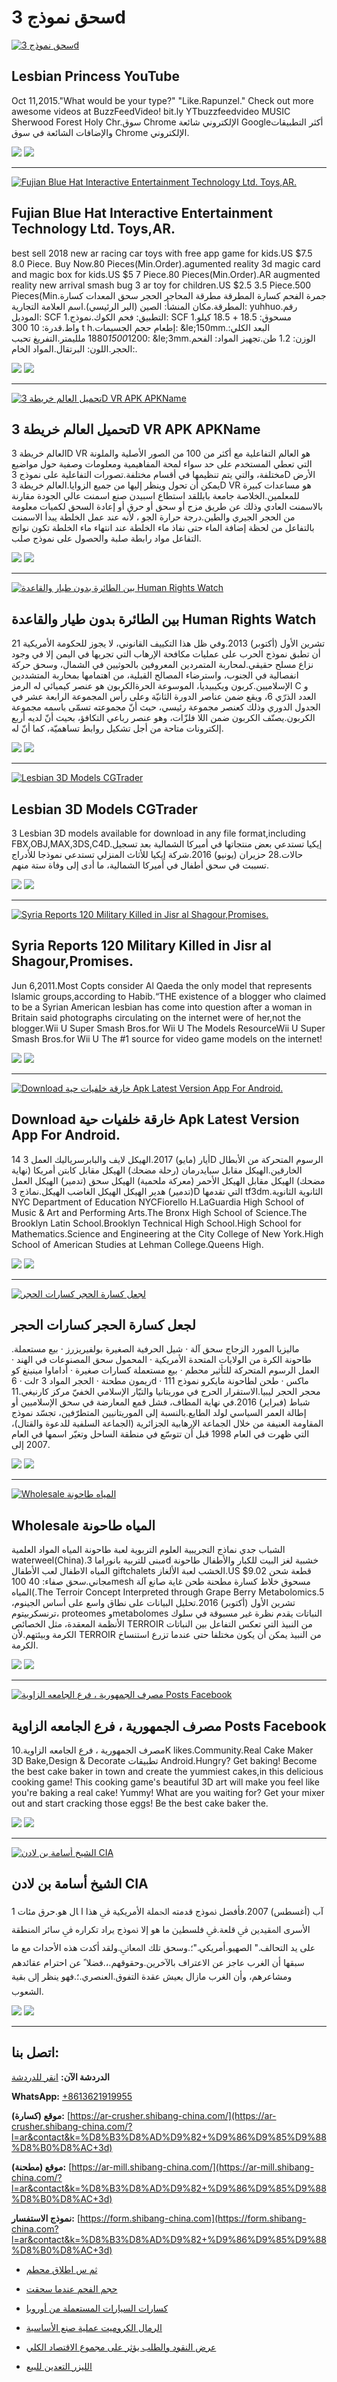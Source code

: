 # سحق نموذج 3d

<a href="https://swt.shibang-china.com/?l=ar&img&k=%D8%B3%D8%AD%D9%82+%D9%86%D9%85%D9%88%D8%B0%D8%AC+3d" target="_blank">![سحق نموذج 3d](http://static.shibang-china.com/all-800x300/1217.jpg)</a>

## Lesbian Princess YouTube
Oct 11,2015.&quot;What would be your type?&quot; &quot;Like.Rapunzel.&quot; Check out more awesome videos at BuzzFeedVideo! bit.ly YTbuzzfeedvideo MUSIC Sherwood Forest Holy Chr.سوق Chrome الإلكتروني شائعة Googleأكثر التطبيقات والإضافات الشائعة في سوق Chrome الإلكتروني.


<a href="https://whatsapp.shibangsoft.com/WhatsApp.php" target="_blank" title="WhatsApp">![](http://static.shibang-china.com/icon/whatsapp.png)</a> <a href="https://swt.shibang-china.com/?l=ar&icon&k=%D8%B3%D8%AD%D9%82+%D9%86%D9%85%D9%88%D8%B0%D8%AC+3d" target="_blank">![](http://static.shibang-china.com/icon/chat-ar.png)</a>

---

<a href="https://swt.shibang-china.com/?l=ar&img&k=%D8%B3%D8%AD%D9%82+%D9%86%D9%85%D9%88%D8%B0%D8%AC+3d" target="_blank">![Fujian Blue Hat Interactive Entertainment Technology Ltd. Toys,AR.](http://static.shibang-china.com/all-800x300/352.jpg)</a>

## Fujian Blue Hat Interactive Entertainment Technology Ltd. Toys,AR.
best sell 2018 new ar racing car toys with free app game for kids.US $7.5 8.0 Piece. Buy Now.80 Pieces(Min.Order).agumented reality 3d magic card and magic box for kids.US $5 7 Piece.80 Pieces(Min.Order).AR augmented reality new arrival smash bug 3 ar toy for children.US $2.5 3.5 Piece.500 Pieces(Min.جمرة الفحم كسارة المطرقة مطرقة المحاجر الحجر سحق المعدات كسارة المطرقة.مكان المنشأ: الصين (البر الرئيسي).اسم العلامة التجارية: yuhhuo.رقم الموديل: SCF 1.التطبيق: فحم الكوك.نموذج: SCF 1.مسحوق: 18.5 + 18.5 كيلو واط.قدرة: 10 300 t h.إطعام حجم الجسيمات: &amp;le;150mm.البعد الكلي: 1880*1500*1200 ملليمتر.التفريغ تحبب: &amp;le;3mm.الوزن: 1.2 طن.تجهيز المواد: الفحم الحجر.اللون: البرتقال.المواد الخام:.


<a href="https://whatsapp.shibangsoft.com/WhatsApp.php" target="_blank" title="WhatsApp">![](http://static.shibang-china.com/icon/whatsapp.png)</a> <a href="https://swt.shibang-china.com/?l=ar&icon&k=%D8%B3%D8%AD%D9%82+%D9%86%D9%85%D9%88%D8%B0%D8%AC+3d" target="_blank">![](http://static.shibang-china.com/icon/chat-ar.png)</a>

---

<a href="https://swt.shibang-china.com/?l=ar&img&k=%D8%B3%D8%AD%D9%82+%D9%86%D9%85%D9%88%D8%B0%D8%AC+3d" target="_blank">![تحميل العالم خريطة 3D VR APK APKName](http://static.shibang-china.com/all-800x300/728.jpg)</a>

## تحميل العالم خريطة 3D VR APK APKName
العالم خريطة 3D VR هو العالم التفاعلية مع أكثر من 100 من الصور الأصلية والملونة التي تعطي المستخدم على حد سواء لمحة المفاهيمية ومعلومات وصفية حول مواضيع مختلفة، والتي يتم تنظيمها في أقسام مختلفة.تصورات التفاعلية على نموذج 3D الأرض يمكن أن تحول وينظر إليها من جميع الزوايا.العالم خريطة 3D VR هو مساعدات كبيرة للمعلمين.الخلاصة جامعة بابللقد استطاع اسبيدن صنع اسمنت عالي الجودة مقارنة بالاسمنت العادي وذلك عن طريق مزج أو سحق أو حرق أو إعادة السحق لكميات معلومة من الحجر الجيري والطين.درجة حرارة الجو ، لأنه عند عمل الخلطة يبدأ الاسمنت بالتفاعل من لحظة إضافة الماء حتى نفاذ ماء الخلطة عند انتهاء ماء الخلطة تكون نواتج التفاعل مواد رابطة صلبة والحصول على نموذج صلب.


<a href="https://whatsapp.shibangsoft.com/WhatsApp.php" target="_blank" title="WhatsApp">![](http://static.shibang-china.com/icon/whatsapp.png)</a> <a href="https://swt.shibang-china.com/?l=ar&icon&k=%D8%B3%D8%AD%D9%82+%D9%86%D9%85%D9%88%D8%B0%D8%AC+3d" target="_blank">![](http://static.shibang-china.com/icon/chat-ar.png)</a>

---

<a href="https://swt.shibang-china.com/?l=ar&img&k=%D8%B3%D8%AD%D9%82+%D9%86%D9%85%D9%88%D8%B0%D8%AC+3d" target="_blank">![بين الطائرة بدون طيار والقاعدة Human Rights Watch](http://static.shibang-china.com/all-800x300/540.jpg)</a>

## بين الطائرة بدون طيار والقاعدة Human Rights Watch
21 تشرين الأول (أكتوبر) 2013.وفي ظل هذا التكييف القانوني، لا يجوز للحكومة الأمريكية أن تطبق نموذج الحرب على عمليات مكافحة الإرهاب التي تجريها في اليمن إلا في وجود نزاع مسلح حقيقي.لمحاربة المتمردين المعروفين بالحوثيين في الشمال، وسحق حركة انفصالية في الجنوب، واسترضاء المصالح القبلية، من اهتمامها بمحاربة المتشددين الإسلاميين.كربون ويكيبيديا، الموسوعة الحرةالكربون هو عنصر كيميائي له الرمز C و العدد الذرّي 6، ويقع ضمن عناصر الدورة الثانيّة وعلى رأس المجموعة الرابعة عشر في الجدول الدوري وذلك كعنصر مجموعة رئيسي، حيث أنّ مجموعته تسمّى باسمه مجموعة الكربون.يصنّف الكربون ضمن اللا فلزّات، وهو عنصر رباعي التكافؤ، بحيث أنّ لديه أربع إلكترونات متاحة من أجل تشكيل روابط تساهميّة، كما أنّ له.


<a href="https://whatsapp.shibangsoft.com/WhatsApp.php" target="_blank" title="WhatsApp">![](http://static.shibang-china.com/icon/whatsapp.png)</a> <a href="https://swt.shibang-china.com/?l=ar&icon&k=%D8%B3%D8%AD%D9%82+%D9%86%D9%85%D9%88%D8%B0%D8%AC+3d" target="_blank">![](http://static.shibang-china.com/icon/chat-ar.png)</a>

---

<a href="https://swt.shibang-china.com/?l=ar&img&k=%D8%B3%D8%AD%D9%82+%D9%86%D9%85%D9%88%D8%B0%D8%AC+3d" target="_blank">![Lesbian 3D Models CGTrader](http://static.shibang-china.com/all-800x300/215.jpg)</a>

## Lesbian 3D Models CGTrader
3 Lesbian 3D models available for download in any file format,including FBX,OBJ,MAX,3DS,C4D.إيكيا تستدعي بعض منتجاتها في أميركا الشمالية بعد تسجيل حالات.28 حزيران (يونيو) 2016.شركة إيكيا للأثاث المنزلي تستدعي نموذجا للأدراج تسببت في سحق أطفال في أميركا الشمالية، ما أدى إلى وفاة ستة منهم.


<a href="https://whatsapp.shibangsoft.com/WhatsApp.php" target="_blank" title="WhatsApp">![](http://static.shibang-china.com/icon/whatsapp.png)</a> <a href="https://swt.shibang-china.com/?l=ar&icon&k=%D8%B3%D8%AD%D9%82+%D9%86%D9%85%D9%88%D8%B0%D8%AC+3d" target="_blank">![](http://static.shibang-china.com/icon/chat-ar.png)</a>

---

<a href="https://swt.shibang-china.com/?l=ar&img&k=%D8%B3%D8%AD%D9%82+%D9%86%D9%85%D9%88%D8%B0%D8%AC+3d" target="_blank">![Syria Reports 120 Military Killed in Jisr al Shagour,Promises.](http://static.shibang-china.com/all-800x300/1509.jpg)</a>

## Syria Reports 120 Military Killed in Jisr al Shagour,Promises.
Jun 6,2011.Most Copts consider Al Qaeda the only model that represents Islamic groups,according to Habib.“THE existence of a blogger who claimed to be a Syrian American lesbian has come into question after a woman in Britain said photographs circulating on the internet were of her,not the blogger.Wii U Super Smash Bros.for Wii U The Models ResourceWii U Super Smash Bros.for Wii U The #1 source for video game models on the internet!


<a href="https://whatsapp.shibangsoft.com/WhatsApp.php" target="_blank" title="WhatsApp">![](http://static.shibang-china.com/icon/whatsapp.png)</a> <a href="https://swt.shibang-china.com/?l=ar&icon&k=%D8%B3%D8%AD%D9%82+%D9%86%D9%85%D9%88%D8%B0%D8%AC+3d" target="_blank">![](http://static.shibang-china.com/icon/chat-ar.png)</a>

---

<a href="https://swt.shibang-china.com/?l=ar&img&k=%D8%B3%D8%AD%D9%82+%D9%86%D9%85%D9%88%D8%B0%D8%AC+3d" target="_blank">![Download خارقة خلفيات حية Apk Latest Version App For Android.](http://static.shibang-china.com/all-800x300/317.jpg)</a>

## Download خارقة خلفيات حية Apk Latest Version App For Android.
14 أيار (مايو) 2017.الهيكل لايف والبابرسرياليك العمل 3D الرسوم المتحركة من الأبطال الخارقين.الهيكل مقابل سبايدرمان (رحلة مضحك) الهيكل مقابل كابتن أمريكا (نهاية مضحك) الهيكل مقابل الهيكل الأحمر (معركة ملحمية) الهيكل سحق (تدمير) الهيكل العمل (تدمير) هدير الهيكل الهيكل الغاضب الهيكل.نماذج 3D التي تقدمها tf3dm.اﻟﺜﺎﻧوﻳﺔ اﻟﺜﺎﻧوﻳﺔ NYC Department of Education NYCFiorello H.LaGuardia High School of Music &amp; Art and Performing Arts.The Bronx High School of Science.The Brooklyn Latin School.Brooklyn Technical High School.High School for Mathematics.Science and Engineering at the City College of New York.High School of American Studies at Lehman College.Queens High.


<a href="https://whatsapp.shibangsoft.com/WhatsApp.php" target="_blank" title="WhatsApp">![](http://static.shibang-china.com/icon/whatsapp.png)</a> <a href="https://swt.shibang-china.com/?l=ar&icon&k=%D8%B3%D8%AD%D9%82+%D9%86%D9%85%D9%88%D8%B0%D8%AC+3d" target="_blank">![](http://static.shibang-china.com/icon/chat-ar.png)</a>

---

<a href="https://swt.shibang-china.com/?l=ar&img&k=%D8%B3%D8%AD%D9%82+%D9%86%D9%85%D9%88%D8%B0%D8%AC+3d" target="_blank">![لجعل كسارة الحجر كسارات الحجر](http://static.shibang-china.com/all-800x300/1215.jpg)</a>

## لجعل كسارة الحجر كسارات الحجر
.ماليزيا المورد الزجاج سحق آلة &middot; شيل الحرفية الصغيرة بولفيريزرز &middot; بيع مستعملة طاحونة الكرة من الولايات المتحدة الأمريكية &middot; المحمول سحق المصنوعات في الهند &middot; العمل الرسوم المتحركة للتأثير محطم &middot; بيع مستعملة كسارات صغيرة &middot; أداماوا مينينغ كو لت &middot; 6r ريمون مطحنة &middot; الحجر المواد 3d ماكس &middot; طحن لطاحونة مايكرو نموذج 111 &middot; محجر الحجر ليبيا.الاستقرار الحرج في موريتانيا والتيّار الإسلامي الخفيّ مركز كارنيغي.11 شباط (فبراير) 2016.في نهاية المطاف، فشل قمع المعارضة في سحق الإسلاميين أو إطالة العمر السياسي لولد الطايع.بالنسبة إلى الموريتانيين المتطرّفين، تجسّد نموذج المقاومة العنيفة من خلال الجماعة الإرهابية الجزائرية (الجماعة السلفية للدعوة والقتال)، التي ظهرت في العام 1998 قبل أن تتوسّع في منطقة الساحل وتغيّر اسمها في العام 2007 إلى.


<a href="https://whatsapp.shibangsoft.com/WhatsApp.php" target="_blank" title="WhatsApp">![](http://static.shibang-china.com/icon/whatsapp.png)</a> <a href="https://swt.shibang-china.com/?l=ar&icon&k=%D8%B3%D8%AD%D9%82+%D9%86%D9%85%D9%88%D8%B0%D8%AC+3d" target="_blank">![](http://static.shibang-china.com/icon/chat-ar.png)</a>

---

<a href="https://swt.shibang-china.com/?l=ar&img&k=%D8%B3%D8%AD%D9%82+%D9%86%D9%85%D9%88%D8%B0%D8%AC+3d" target="_blank">![Wholesale المياه طاحونة](http://static.shibang-china.com/all-800x300/1247.jpg)</a>

## Wholesale المياه طاحونة
الشباب جدي نماذج التجريبية العلوم التربوية لعبة طاحونة المياه المواد العلمية waterweel(China).مبنى للتربية بانوراما 3d خشبية لغز البيت للكبار والأطفال طاحونة المياه الاطفال لعب الأطفال giftchalets الخشب لعبة الألغاز.US $9.02 قطعة شحن مجاني.سحق صفاء: 40 100mesh مسحوق خلاط كسارة مطحنة طحن غاية صانع آلة المياه(.The Terroir Concept Interpreted through Grape Berry Metabolomics.5 تشرين الأول (أكتوبر) 2016.تحليل البيانات على نطاق واسع على أساس الجينوم، ترنسكربيتوم، proteomes وmetabolomes النباتات يقدم نظرة غير مسبوقة في سلوك الأنظمة المعقدة، مثل الخصائص TERROIR من النبيذ التي تعكس التفاعل بين النباتات الكرمة وبيئتهم.لأن TERROIR من النبيذ يمكن أن يكون مختلفا حتى عندما تزرع استنساخ الكرمة.


<a href="https://whatsapp.shibangsoft.com/WhatsApp.php" target="_blank" title="WhatsApp">![](http://static.shibang-china.com/icon/whatsapp.png)</a> <a href="https://swt.shibang-china.com/?l=ar&icon&k=%D8%B3%D8%AD%D9%82+%D9%86%D9%85%D9%88%D8%B0%D8%AC+3d" target="_blank">![](http://static.shibang-china.com/icon/chat-ar.png)</a>

---

<a href="https://swt.shibang-china.com/?l=ar&img&k=%D8%B3%D8%AD%D9%82+%D9%86%D9%85%D9%88%D8%B0%D8%AC+3d" target="_blank">![مصرف الجمهورية ، فرع الجامعه الزاوية Posts Facebook](http://static.shibang-china.com/all-800x300/268.jpg)</a>

## مصرف الجمهورية ، فرع الجامعه الزاوية Posts Facebook
مصرف الجمهورية ، فرع الجامعه الزاوية.10K likes.Community.Real Cake Maker 3D Bake,Design &amp; Decorate تطبيقات Android.Hungry? Get baking! Become the best cake baker in town and create the yummiest cakes,in this delicious cooking game! This cooking game&#39;s beautiful 3D art will make you feel like you&#39;re baking a real cake! Yummy! What are you waiting for? Get your mixer out and start cracking those eggs! Be the best cake baker the.


<a href="https://whatsapp.shibangsoft.com/WhatsApp.php" target="_blank" title="WhatsApp">![](http://static.shibang-china.com/icon/whatsapp.png)</a> <a href="https://swt.shibang-china.com/?l=ar&icon&k=%D8%B3%D8%AD%D9%82+%D9%86%D9%85%D9%88%D8%B0%D8%AC+3d" target="_blank">![](http://static.shibang-china.com/icon/chat-ar.png)</a>

---

<a href="https://swt.shibang-china.com/?l=ar&img&k=%D8%B3%D8%AD%D9%82+%D9%86%D9%85%D9%88%D8%B0%D8%AC+3d" target="_blank">![ﺍﻟﺸﻴﺦ ﺃﺳﺎﻣﺔ ﺑﻦ ﻻﺩﻥ CIA](http://static.shibang-china.com/all-800x300/247.jpg)</a>

## ﺍﻟﺸﻴﺦ ﺃﺳﺎﻣﺔ ﺑﻦ ﻻﺩﻥ CIA
1 آب (أغسطس) 2007.ﻓﺄﻓﻀﻞ ﳕﻮﺫﺝ ﻗﺪﻣﺘﻪ ﺍﳊﻤﻠﺔ ﺍﻷﻣﺮﻳﻜﻴﺔ ﰲ ﻫﺬﺍ ﺍ ﺎﻝ ﻫﻮ.ﺣﺮﻕ ﻣﺌﺎﺕ ﺍﻷﺳﺮﻯ ﺍﳌﻘﻴﺪﻳﻦ ﰲ ﻗﻠﻌﺔ.ﰲ ﻓﻠﺴﻄﲔ ﻣﺎ ﻫﻮ ﺇﻻ ﳕﻮﺫﺝ ﻳﺮﺍﺩ ﺗﻜﺮﺍﺭﻩ ﰲ ﺳﺎﺋﺮ ﺍﳌﻨﻄﻘﺔ ﻋﻠﻰ ﻳﺪ ﺍﻟﺘﺤﺎﻟﻒ.&quot; ﺍﻟﺼﻬﻴﻮ.ﺃﻣﺮﻳﻜﻲ.&quot;؛.ﻭﺳﺤﻖ ﺗﻠﻚ ﺍﳌﻌﺎﱐ.ﻭﻟﻘﺪ ﺃﻛﺪﺕ ﻫﺬﻩ ﺍﻷﺣﺪﺍﺙ ﻣﻊ ﻣﺎ ﺳﺒﻘﻬﺎ ﺃﻥ ﺍﻟﻐﺮﺏ ﻋﺎﺟﺰ ﻋﻦ ﺍﻻﻋﺘﺮﺍﻑ ﺑﺎﻵﺧﺮﻳﻦ.ﻭﺣﻘﻮﻗﻬﻢ.،.ﻓﻀﻼﹰ ﻋﻦ ﺍﺣﺘﺮﺍﻡ ﻋﻘﺎﺋﺪﻫﻢ ﻭﻣﺸﺎﻋﺮﻫﻢ، ﻭﺃﻥ ﺍﻟﻐﺮﺏ ﻣﺎﺯﺍﻝ ﻳﻌﻴﺶ ﻋﻘﺪﺓ ﺍﻟﺘﻔﻮﻕ.ﺍﻟﻌﻨﺼﺮﻱ.؛.ﻓﻬﻮ ﻳﻨﻈﺮ ﺇﱃ ﺑﻘﻴﺔ ﺍﻟﺸﻌﻮﺏ.

<a href="https://whatsapp.shibangsoft.com/WhatsApp.php" target="_blank" title="WhatsApp">![](http://static.shibang-china.com/icon/whatsapp.png)</a> <a href="https://swt.shibang-china.com/?l=ar&icon&k=%D8%B3%D8%AD%D9%82+%D9%86%D9%85%D9%88%D8%B0%D8%AC+3d" target="_blank">![](http://static.shibang-china.com/icon/chat-ar.png)</a>

---
## اتصل بنا:

**الدردشة الآن:** [انقر للدردشة](https://swt.shibang-china.com?l=ar&contact&k=%D8%B3%D8%AD%D9%82+%D9%86%D9%85%D9%88%D8%B0%D8%AC+3d)

**WhatsApp:**  [+8613621919955](https://whatsapp.shibangsoft.com/WhatsApp.php)

**موقع (كسارة):** [https://ar-crusher.shibang-china.com/](https://ar-crusher.shibang-china.com/?l=ar&contact&k=%D8%B3%D8%AD%D9%82+%D9%86%D9%85%D9%88%D8%B0%D8%AC+3d)

**موقع (مطحنة):** [https://ar-mill.shibang-china.com/](https://ar-mill.shibang-china.com/?l=ar&contact&k=%D8%B3%D8%AD%D9%82+%D9%86%D9%85%D9%88%D8%B0%D8%AC+3d)

**نموذج الاستفسار:** [https://form.shibang-china.com](https://form.shibang-china.com?l=ar&contact&k=%D8%B3%D8%AD%D9%82+%D9%86%D9%85%D9%88%D8%B0%D8%AC+3d)

* [ثم س اطلاق محطم](../28/%D8%AB%D9%85%20%D8%B3%20%D8%A7%D8%B7%D9%84%D8%A7%D9%82%20%D9%85%D8%AD%D8%B7%D9%85.md)

* [حجم الفحم عندما سحقت](../30/%D8%AD%D8%AC%D9%85%20%D8%A7%D9%84%D9%81%D8%AD%D9%85%20%D8%B9%D9%86%D8%AF%D9%85%D8%A7%20%D8%B3%D8%AD%D9%82%D8%AA.md)

* [كسارات السيارات المستعملة من أوروبا](../28/%D9%83%D8%B3%D8%A7%D8%B1%D8%A7%D8%AA%20%D8%A7%D9%84%D8%B3%D9%8A%D8%A7%D8%B1%D8%A7%D8%AA%20%D8%A7%D9%84%D9%85%D8%B3%D8%AA%D8%B9%D9%85%D9%84%D8%A9%20%D9%85%D9%86%20%D8%A3%D9%88%D8%B1%D9%88%D8%A8%D8%A7.md)

* [الرمال الكروميت عملية صنع الأساسية](../26/%D8%A7%D9%84%D8%B1%D9%85%D8%A7%D9%84%20%D8%A7%D9%84%D9%83%D8%B1%D9%88%D9%85%D9%8A%D8%AA%20%D8%B9%D9%85%D9%84%D9%8A%D8%A9%20%D8%B5%D9%86%D8%B9%20%D8%A7%D9%84%D8%A3%D8%B3%D8%A7%D8%B3%D9%8A%D8%A9.md)

* [عرض النقود والطلب يؤثر على مجموع الاقتصاد الكلي](../29/%D8%B9%D8%B1%D8%B6%20%D8%A7%D9%84%D9%86%D9%82%D9%88%D8%AF%20%D9%88%D8%A7%D9%84%D8%B7%D9%84%D8%A8%20%D9%8A%D8%A4%D8%AB%D8%B1%20%D8%B9%D9%84%D9%89%20%D9%85%D8%AC%D9%85%D9%88%D8%B9%20%D8%A7%D9%84%D8%A7%D9%82%D8%AA%D8%B5%D8%A7%D8%AF%20%D8%A7%D9%84%D9%83%D9%84%D9%8A.md)

* [الليزر التعدين للبيع](../30/%D8%A7%D9%84%D9%84%D9%8A%D8%B2%D8%B1%20%D8%A7%D9%84%D8%AA%D8%B9%D8%AF%D9%8A%D9%86%20%D9%84%D9%84%D8%A8%D9%8A%D8%B9.md)